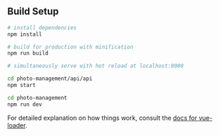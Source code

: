 ## Build Setup

``` bash
# install dependencies
npm install

# build for production with minification
npm run build

# simultaneously serve with hot reload at localhost:8080

cd photo-management/api/api
npm start

cd photo-management
npm run dev
```
For detailed explanation on how things work, consult the [docs for vue-loader](http://vuejs.github.io/vue-loader).
